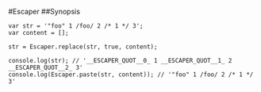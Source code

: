 #Escaper
##Synopsis

    var str = '"foo" 1 /foo/ 2 /* 1 */ 3';
    var content = [];

    str = Escaper.replace(str, true, content);

    console.log(str); // '__ESCAPER_QUOT__0_ 1 __ESCAPER_QUOT__1_ 2 __ESCAPER_QUOT__2_ 3'
    console.log(Escaper.paste(str, content)); // '"foo" 1 /foo/ 2 /* 1 */ 3'
